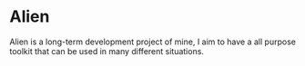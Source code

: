 # Alien
Alien is a long-term development project of mine, I aim to have a all purpose toolkit that can be used in many different situations.
